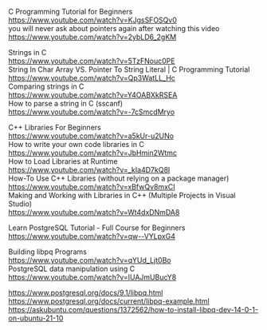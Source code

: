 C Programming Tutorial for Beginners</br>
https://www.youtube.com/watch?v=KJgsSFOSQv0</br>
you will never ask about pointers again after watching this video</br>
https://www.youtube.com/watch?v=2ybLD6_2gKM</br>

Strings in C</br>
https://www.youtube.com/watch?v=5TzFNouc0PE</br>
String In Char Array VS. Pointer To String Literal | C Programming Tutorial</br>
https://www.youtube.com/watch?v=Qp3WatLL_Hc</br>
Comparing strings in C</br>
https://www.youtube.com/watch?v=Y4OABXkRSEA</br>
How to parse a string in C (sscanf)</br>
https://www.youtube.com/watch?v=-7cSmcdMryo</br>


C++ Libraries For Beginners</br>
https://www.youtube.com/watch?v=a5kUr-u2UNo</br>
How to write your own code libraries in C</br>
https://www.youtube.com/watch?v=JbHmin2Wtmc</br>
How to Load Libraries at Runtime</br>
https://www.youtube.com/watch?v=_kIa4D7kQ8I</br>
How-To Use C++ Libraries (without relying on a package manager)</br>
https://www.youtube.com/watch?v=xBfwQv8mxCI</br>
Making and Working with Libraries in C++ (Multiple Projects in Visual Studio)</br>
https://www.youtube.com/watch?v=Wt4dxDNmDA8</br>



Learn PostgreSQL Tutorial - Full Course for Beginners</br>
https://www.youtube.com/watch?v=qw--VYLpxG4</br>

Building libpq Programs</br>
https://www.youtube.com/watch?v=qYUd_Ljt0Bo</br>
PostgreSQL data manipulation using C</br>
https://www.youtube.com/watch?v=IUAJmUBucY8</br>

https://www.postgresql.org/docs/9.1/libpq.html</br>
https://www.postgresql.org/docs/current/libpq-example.html</br>
https://askubuntu.com/questions/1372562/how-to-install-libpq-dev-14-0-1-on-ubuntu-21-10</br>